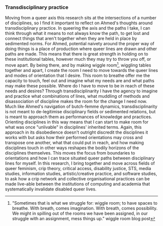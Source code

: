 ### Transdisciplinary practice

Moving from a queer axis this research sits at the intersections of a number of disciplines, so I find it important to reflect on Ahmed's thoughts around transdisciplinary practice. In queering the axis and the paths I take, I can think through what it means to not always know the path, to get lost and connect things that aren't together when they are held in place by sedimented norms. For Ahmed, potential naivety around the proper way of doing things is a place of production where queer lines are drawn and other paths are made. This means that there is great strength in holding on to these institutional tables, however much they may try to throw you off, or move apart. By being there, and by making wiggle room[^x11], wiggling tables together and apart, I create the room I need to move towards the queer lines and modes of orientation that I desire. This room to breathe offer me the capacity to touch, feel out and imagine what my needs are and what paths may make these possible. Where do I have to move to be in reach of these needs and desires? Through transdisciplinarity I have the agency to imagine and practice what combinations of lines, what muddling of methods and disassociation of discipline makes the room for the change I need now. Much like Ahmed's navigation of butch-femme dynamics, transdisciplinarity is not meant to de-legitimise disciplinary fields or sedimented relations, but is meant to approach them as performances of knowledge and practices. Orienting disciplines in this way means that I can start to make room for what was once "unlivable" in disciplines' inherited terms. Again, this approach in its disobedience doesn't outright discredit the disciplines it works with but asks how their performed orientations may cross and transpose one another, what that could put in reach, and how making disciplines touch in other ways reshapes the bodily horizons of the disciplines themselves. This moves the focus from boundaries to orientations and how I can trace situated queer paths between disciplinary lines for myself. In this research, I bring together and move across fields of queer feminism, crip theory, critical access, disability justice, STS, media studies, information studies, artistic/creative practice, and software studies, to ask how a crip network and collective organisational practices can be made live-able between the institutions of computing and academia that systematically invalidate disabled queer lives.

[^x11]: "Sometimes that is what we struggle for: wiggle room; to have spaces to breathe. With breath, comes imagination. With breath, comes possibility. We might in spilling out of the rooms we have been assigned, in our struggle with an assignment, mess things up." wiggle room blog post
